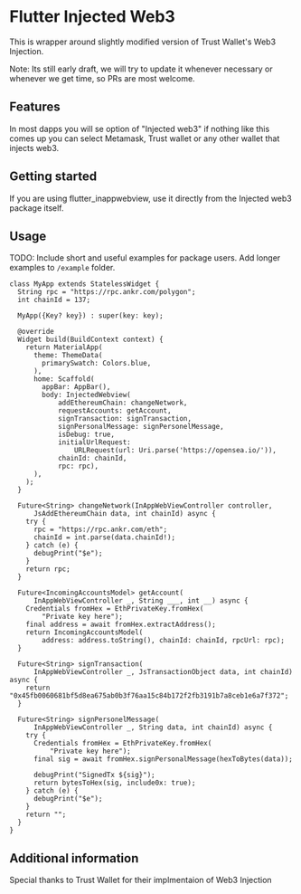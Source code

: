 <!-- 
This README describes the package. If you publish this package to pub.dev,
this README's contents appear on the landing page for your package.

For information about how to write a good package README, see the guide for
[writing package pages](https://dart.dev/guides/libraries/writing-package-pages). 

For general information about developing packages, see the Dart guide for
[creating packages](https://dart.dev/guides/libraries/create-library-packages)
and the Flutter guide for
[developing packages and plugins](https://flutter.dev/developing-packages). 
-->
# Flutter Injected Web3

This is wrapper around slightly modified version of Trust Wallet's Web3 Injection.

Note: Its still early draft, we will try to update it whenever necessary or whenever we get time, so PRs are most welcome.

## Features

In most dapps you will se option of "Injected web3" if nothing like this comes up you can select Metamask, Trust wallet or any other wallet that injects web3.

## Getting started
If you are using flutter_inappwebview, use it directly from the Injected web3 package itself.

## Usage

TODO: Include short and useful examples for package users. Add longer examples
to `/example` folder. 

```
class MyApp extends StatelessWidget {
  String rpc = "https://rpc.ankr.com/polygon";
  int chainId = 137;

  MyApp({Key? key}) : super(key: key);

  @override
  Widget build(BuildContext context) {
    return MaterialApp(
      theme: ThemeData(
        primarySwatch: Colors.blue,
      ),
      home: Scaffold(
        appBar: AppBar(),
        body: InjectedWebview(
            addEthereumChain: changeNetwork,
            requestAccounts: getAccount,
            signTransaction: signTransaction,
            signPersonalMessage: signPersonelMessage,
            isDebug: true,
            initialUrlRequest:
                URLRequest(url: Uri.parse('https://opensea.io/')),
            chainId: chainId,
            rpc: rpc),
      ),
    );
  }

  Future<String> changeNetwork(InAppWebViewController controller,
      JsAddEthereumChain data, int chainId) async {
    try {
      rpc = "https://rpc.ankr.com/eth";
      chainId = int.parse(data.chainId!);
    } catch (e) {
      debugPrint("$e");
    }
    return rpc;
  }

  Future<IncomingAccountsModel> getAccount(
      InAppWebViewController _, String ___, int __) async {
    Credentials fromHex = EthPrivateKey.fromHex(
        "Private key here");
    final address = await fromHex.extractAddress();
    return IncomingAccountsModel(
        address: address.toString(), chainId: chainId, rpcUrl: rpc);
  }

  Future<String> signTransaction(
      InAppWebViewController _, JsTransactionObject data, int chainId) async {
    return "0x45fb0060681bf5d8ea675ab0b3f76aa15c84b172f2fb3191b7a8ceb1e6a7f372";
  }

  Future<String> signPersonelMessage(
      InAppWebViewController _, String data, int chainId) async {
    try {
      Credentials fromHex = EthPrivateKey.fromHex(
          "Private key here");
      final sig = await fromHex.signPersonalMessage(hexToBytes(data));

      debugPrint("SignedTx ${sig}");
      return bytesToHex(sig, include0x: true);
    } catch (e) {
      debugPrint("$e");
    }
    return "";
  }
}

```

## Additional information
Special thanks to Trust Wallet for their implmentaion of Web3 Injection